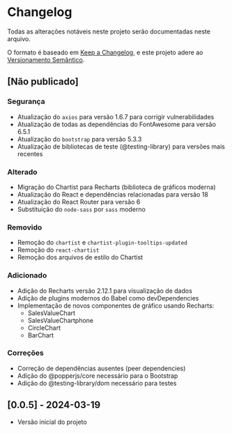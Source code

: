 # Changelog

Todas as alterações notáveis neste projeto serão documentadas neste arquivo.

O formato é baseado em [Keep a Changelog](https://keepachangelog.com/pt-BR/1.0.0/),
e este projeto adere ao [Versionamento Semântico](https://semver.org/lang/pt-BR/).

## [Não publicado]

### Segurança
- Atualização do `axios` para versão 1.6.7 para corrigir vulnerabilidades
- Atualização de todas as dependências do FontAwesome para versão 6.5.1
- Atualização do `bootstrap` para versão 5.3.3
- Atualização de bibliotecas de teste (@testing-library) para versões mais recentes

### Alterado
- Migração do Chartist para Recharts (biblioteca de gráficos moderna)
- Atualização do React e dependências relacionadas para versão 18
- Atualização do React Router para versão 6
- Substituição do `node-sass` por `sass` moderno

### Removido
- Remoção do `chartist` e `chartist-plugin-tooltips-updated`
- Remoção do `react-chartist`
- Remoção dos arquivos de estilo do Chartist

### Adicionado
- Adição do Recharts versão 2.12.1 para visualização de dados
- Adição de plugins modernos do Babel como devDependencies
- Implementação de novos componentes de gráfico usando Recharts:
  - SalesValueChart
  - SalesValueChartphone
  - CircleChart
  - BarChart

### Correções
- Correção de dependências ausentes (peer dependencies)
- Adição do @popperjs/core necessário para o Bootstrap
- Adição do @testing-library/dom necessário para testes

## [0.0.5] - 2024-03-19
- Versão inicial do projeto 